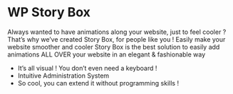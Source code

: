 WP Story Box
============

Always wanted to have animations along your website, just to feel cooler ?
That’s why we’ve created Story Box, for people like you !
Easily make your website smoother and cooler
Story Box is the best solution to easily add animations ALL OVER your website in an elegant & fashionable way
- It’s all visual ! You don’t even need a keyboard !
- Intuitive Administration System
- So cool, you can extend it without programming skills !
